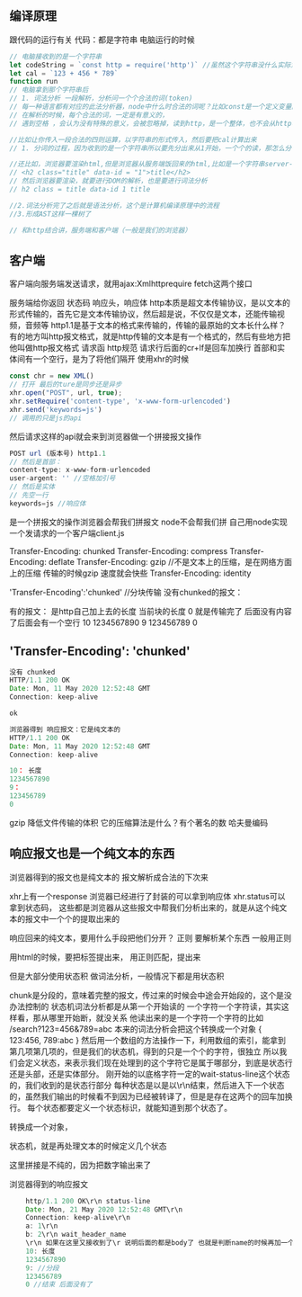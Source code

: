 ## 编译原理
跟代码的运行有关
代码：都是字符串
电脑运行的时候
```js
// 电脑接收到的是一个字符串
let codeString = `const http = require('http')` //虽然这个字符串没什么实际意义
let cal = `123 + 456 * 789`
function run 
// 电脑拿到那个字符串后
// 1. 词法分析 一段解析，分析问一个个合法的词(token)
// 每一种语言都有对应的此法分析器，node中什么时合法的词呢？比如const是一个定义变量的合法的值
// 在解析的时候，每个合法的词，一定是有意义的，
// 遇到空格 ，会认为没有特殊的意义，会被忽略掉，读到http，是一个整体，也不会从http中间断开，也罢它当成一个合法的值，遇到空格就忽略，然后require，会分析为他是一个方法，然后里面是一个参数

//比如让你传入一段合法的四则运算，以字符串的形式传入，然后要把cal计算出来
// 1. 分词的过程，因为收到的是一个字符串所以要先分出来从1开始，一个个的读，那怎么分？123是一个数应该要分为一个合法的数字，是个整体，然后下一个遇到空格，忽略，然后再分下一个整体，这也是词法分析

//还比如，浏览器要渲染html,但是浏览器从服务端饭回来的html,比如是一个字符串server->
// <h2 class="title" data-id = "1">title</h2>
// 然后浏览器要渲染，就要进行DOM的解析，也是要进行词法分析
// h2 class = title data-id 1 title

//2.词法分析完了之后就是语法分析，这个是计算机编译原理中的流程 
//3.形成AST这样一棵树了

// 和http结合讲，服务端和客户端（一般是我们的浏览器）
```
## 客户端
客户端向服务端发送请求，就用ajax:Xmlhttprequire fetch这两个接口

服务端给你返回
状态码
响应头，响应体
http本质是超文本传输协议，是以文本的形式传输的，首先它是文本传输协议，然后超是说，不仅仅是文本，还能传输视频，音频等
http1.1是基于文本的格式来传输的，传输的最原始的文本长什么样？有的地方叫http报文格式，就是http传输的文本是有一个格式的，然后有些地方把他叫做http报文格式
请求函
http规范 请求行后面的cr+lf是回车加换行
首部和实体间有一个空行，是为了将他们隔开
使用xhr的时候
```js
const chr = new XML()
// 打开 最后的ture是同步还是异步
xhr.open("POST", url, true);
xhr.setRequire('content-type', 'x-www-form-urlencoded')
xhr.send('keywords=js')
// 调用的只是js的api
```
然后请求这样的api就会来到浏览器做一个拼接报文操作
```js
POST url (版本号) http1.1
// 然后是首部：
content-type: x-www-form-urlencoded
user-argent: '' //空格加引号
// 然后是实体
// 先空一行
keywords=js //响应体
```
是一个拼报文的操作浏览器会帮我们拼报文
node不会帮我们拼
自己用node实现一个发请求的一个客户端client.js

Transfer-Encoding: chunked
Transfer-Encoding: compress
Transfer-Encoding: deflate
Transfer-Encoding: gzip //不是文本上的压缩，是在网络方面上的压缩 传输的时候gzip 速度就会快些
Transfer-Encoding: identity

'Transfer-Encoding':'chunked' //分块传输
没有chunked的报文：

有的报文：
是http自己加上去的长度 当前块的长度
0 就是传输完了 后面没有内容了后面会有一个空行
10
1234567890
9
123456789
0

## 'Transfer-Encoding': 'chunked'
```js
没有 chunked
HTTP/1.1 200 OK
Date: Mon, 11 May 2020 12:52:48 GMT
Connection: keep-alive

ok

```

```js
浏览器得到 响应报文：它是纯文本的
HTTP/1.1 200 OK
Date: Mon, 11 May 2020 12:52:48 GMT
Connection: keep-alive

10： 长度
1234567890
9：
123456789
0

```



gzip 降低文件传输的体积 它的压缩算法是什么？有个著名的数 哈夫曼编码

## 响应报文也是一个纯文本的东西
浏览器得到的报文也是纯文本的
报文解析成合法的下次来

xhr上有一个response 浏览器已经进行了封装的可以拿到响应体
xhr.status可以拿到状态码，
这些都是浏览器从这些报文中帮我们分析出来的，就是从这个纯文本的报文中一个个的提取出来的

响应回来的纯文本，要用什么手段把他们分开？
正则 要解析某个东西 一般用正则

用html的时候，要把标签提出来， 用正则匹配，提出来

但是大部分使用状态积
做词法分析，一般情况下都是用状态积

chunk是分段的，意味着完整的报文，传过来的时候会中途会开始段的，这个是没办法控制的
状态机词法分析都是从第一个开始读的 一个字符一个字符读，其实这样看，那从哪里开始断，就没关系
他读出来的是一个字符一个字符的比如
/search?123=456&789=abc
本来的词法分析会把这个转换成一个对象
{
    123:456,
    789:abc
}
然后用一个数组的方法操作一下，利用数组的索引，能拿到第几项第几项的，但是我们的状态机，得到的只是一个个的字符，很独立
所以我们会定义状态，来表示我们现在处理到的这个字符它是属于哪部分，到底是状态行还是头部，还是实体部分。
刚开始的以底格字符一定的wait-status-line这个状态的，我们收到的是状态行部分
每种状态是以是以\r\n结束，然后进入下一个状态的，虽然我们输出的时候看不到因为已经被转译了，但是是存在这两个的回车加换行。
每个状态都要定义一个状态标识，就能知道到那个状态了。

转换成一个对象，

状态机，就是再处理文本的时候定义几个状态

这里拼接是不纯的，因为把数字输出来了

浏览器得到的响应报文
```js
    http/1.1 200 OK\r\n status-line
    Date: Mon, 21 May 2020 12:52:48 GMT\r\n
    Connection: keep-alive\r\n
    a: 1\r\n
    b: 2\r\n wait_header_name
    \r\n 如果在这里又接收到了\r 说明后面的都是body了 也就是判断name的时候再加一个判断
    10: 长度
    1234567890
    9: //分段
    123456789
    0 //结束 后面没有了
```
